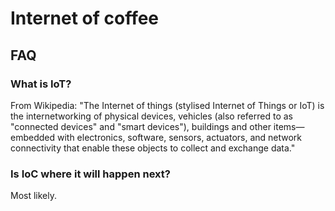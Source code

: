 # Internet of coffee
## FAQ
### What is IoT?
From Wikipedia: "The Internet of things (stylised Internet of Things or IoT) is the internetworking of physical devices, vehicles (also referred to as "connected devices" and "smart devices"), buildings and other items—embedded with electronics, software, sensors, actuators, and network connectivity that enable these objects to collect and exchange data."
### Is IoC where it will happen next? 
Most likely.
